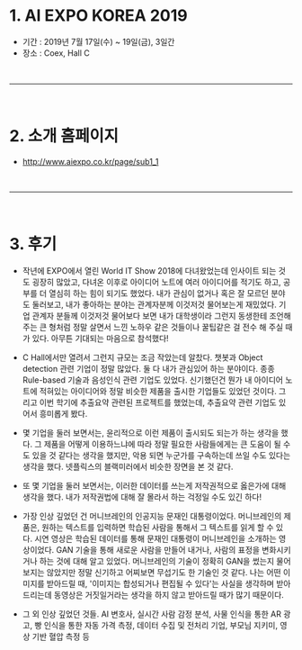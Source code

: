 # 1. AI EXPO KOREA 2019
 - 기간 : 2019년 7월 17일(수) ~ 19일(금), 3일간
 - 장소 : Coex, Hall C

<br>
<hr>
<br>

# 2. 소개 홈페이지
 - http://www.aiexpo.co.kr/page/sub1_1


<br>
<hr>
<br>


# 3. 후기
 - 작년에 EXPO에서 열린 World IT Show 2018에 다녀왔었는데 인사이트 되는 것도 굉장히 많았고, 다녀온 이후로 아이디어 노트에 여러 아이디어를 적기도 하고,
 공부를 더 열심히 하는 힘이 되기도 했었다. 
 내가 관심이 없거나 혹은 잘 모르던 분야도 둘러보고, 내가 좋아하는 분야는 관계자분께 이것저것 물어보는게 재밌었다.
 기업 관계자 분들께 이것저것 물어보다 보면 내가 대학생이라 그런지 동생한테 조언해주는 큰 형처럼 정말 살면서 느낀 노하우 같은 것들이나 꿀팁같은 걸 전수 해 주실 때가 있다.
 아무튼 기대되는 마음으로 참석했다!
 
 - C Hall에서만 열려서 그런지 규모는 조금 작았는데 알찼다. 챗봇과 Object detection 관련 기업이 정말 많았다. 둘 다 내가 관심있어 하는 분야이다.
 종종 Rule-based 기술과 음성인식 관련 기업도 있었다. 신기했던건 뭔가 내 아이디어 노트에 적혀있는 아이디어와 정말 비슷한 제품을 출시한 기업들도 있었던 것이다.
 그리고 이번 학기에 추출요약 관련된 프로젝트를 했었는데, 추출요약 관련 기업도 있어서 흥미롭게 봤다.
 
 - 몇 기업을 둘러 보면서는, 윤리적으로 이런 제품이 출시되도 되는가 하는 생각을 했다. 그 제품을 어떻게 이용하느냐에 따라 정말 필요한 사람들에게는 큰 도움이 될 수도 있을 것 같다는 생각을 했지만, 
 악용 되면 누군가를 구속하는데 쓰일 수도 있다는 생각을 했다. 넷플릭스의 블랙미러에서 비슷한 장면을 본 것 같다.
 
 - 또 몇 기업을 둘러 보면서는, 이러한 데이터를 쓰는게 저작권적으로 옳은가에 대해 생각을 했다. 내가 저작권법에 대해 잘 몰라서 하는 걱정일 수도 있긴 하다!
 
 - 가장 인상 깊었던 건 머니브레인의 인공지능 문재인 대통령이었다. 머니브레인의 제품은, 원하는 텍스트를 입력하면 학습된 사람을 통해서 그 텍스트를 읽게 할 수 있다.
 시연 영상은 학습된 데이터를 통해 문재인 대통령이 머니브레인을 소개하는 영상이었다.
 GAN 기술을 통해 새로운 사람을 만들어 내거나, 사람의 표정을 변화시키거나 하는 것에 대해 알고 있었다. 머니브레인의 기술이 정확히 GAN을 썼는지 물어보지는 않았지만
 정말 신기하고 어찌보면 무섭기도 한 기술인 것 같다. 나는 어떤 이미지를 받아드릴 때, '이미지는 합성되거나 편집될 수 있다'는 사실을 생각하며 받아드리는데 
 동영상은 거짓일거라는 생각을 하지 않고 받아드릴 때가 많기 때문이다.
 
 - 그 외 인상 깊었던 것들. AI 변호사, 실시간 사람 감정 분석, 사물 인식을 통한 AR 광고, 빵 인식을 통한 자동 가격 측정, 데이터 수집 및 전처리 기업, 부모님 지키미, 영상 기반 혈압 측정 등
